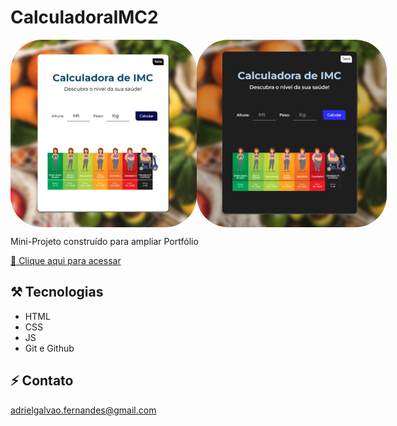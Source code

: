 # CalculadoraIMC2

<div style="display: flex">
<img align="top" alt="Preview1" height="300" style="border-radius:50px;" src="img/Tela1.png">
<img align="top" alt="Preview2" height="300" style="border-radius:50px;" src="img/Tela2.png">
</div>

Mini-Projeto construído para ampliar Portfólio

[🔗​ Clique aqui para acessar](https://adrielfgs.github.io/CalculadoraIMC2/)

## ⚒️​ Tecnologias

- HTML
- CSS
- JS
- Git e Github

## ⚡​​ ​Contato

adrielgalvao.fernandes@gmail.com
